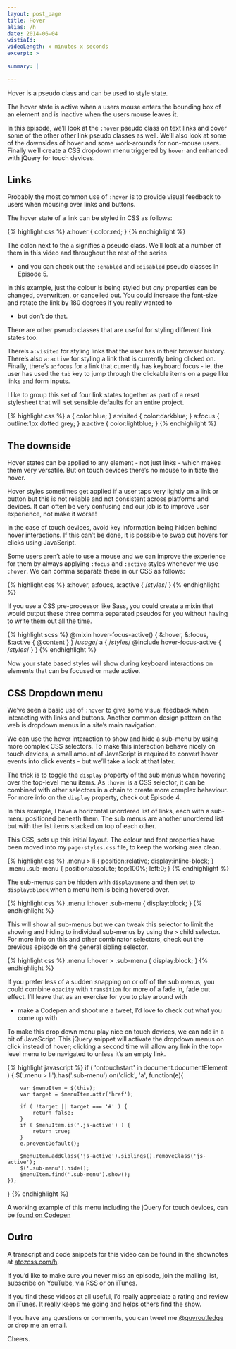 ```yaml
---
layout: post_page
title: Hover
alias: /h
date: 2014-06-04
wistiaId: 
videoLength: x minutes x seconds
excerpt: >
  
summary: |
  
---
```


Hover is a pseudo class and can be used to style state.

The hover state is active when a users mouse enters the bounding box of
an element and is inactive when the users mouse leaves it.

In this episode, we’ll look at the `:hover` pseudo class on text links and
cover some of the other other link pseudo classes as well. We’ll also
look at some of the downsides of hover and some work-arounds for
non-mouse users. Finally we’ll create a CSS dropdown menu triggered by
`hover` and enhanced with jQuery for touch devices.

## Links

Probably the most common use of `:hover` is to provide visual feedback to
users when mousing over links and buttons.

The hover state of a link can be styled in CSS as follows:

{% highlight css %}
a:hover { color:red; }
{% endhighlight %}

The colon next to the `a` signifies a pseudo class. We’ll look at
a number of them in this video and throughout the rest of the series
- and you can check out the `:enabled` and `:disabled` pseudo classes in
Episode 5.

In this example, just the colour is being styled but *any* properties
can be changed, overwritten, or cancelled out. You could increase the
font-size and rotate the link by 180 degrees if you really wanted to
- but don’t do that.

There are other pseudo classes that are useful for styling different
link states too.

There’s `a:visited` for styling links that the user has in their browser
history.  There’s also `a:active` for styling a link that is currently
being clicked on. Finally, there’s `a:focus` for a link that currently
has keyboard focus - ie. the user has used the `tab` key to jump through
the clickable items on a page like links and form inputs.

I like to group this set of four link states together as part of a reset
stylesheet that will set sensible defaults for an entire project.

{% highlight css %}
a { color:blue; }
a:visited { color:darkblue; }
a:focus { outline:1px dotted grey; }
a:active { color:lightblue; }
{% endhighlight %}

## The downside

Hover states can be applied to any element - not just links - which
makes them very versatile. But on touch devices there’s no mouse to
initiate the hover. 

Hover styles sometimes get applied if a user taps very lightly on a link
or button but this is not reliable and not consistent across platforms
and devices. It can often be very confusing and our job is to improve
user experience, not make it worse! 

In the case of touch devices, avoid key information being hidden behind
hover interactions. If this can’t be done, it is possible to swap out
hovers for clicks using JavaScript.

Some users aren’t able to use a mouse and we can improve the experience
for them by always applying `:focus` and `:active` styles whenever we
use `:hover`. We can comma separate these in our CSS as follows:

{% highlight css %}
a:hover,
a:foucs,
a:active {
	/*styles*/
}
{% endhighlight %}

If you use a CSS pre-processor like Sass, you could create a mixin that
would output these three comma separated pseudos for you without having
to write them out all the time.

{% highlight scss %}
@mixin hover-focus-active() {
	&:hover,
	&:focus,
	&:active { @content }
}
/*usage*/
a { 
	/*styles*/
	@include hover-focus-active {
		/*styles*/
	}
}
{% endhighlight %}

Now your state based styles will show during keyboard interactions on 
elements that can be focused or made active.

## CSS Dropdown menu

We’ve seen a basic use of `:hover` to give some visual feedback when
interacting with links and buttons. Another common design pattern on the
web is dropdown menus in a site’s main navigation. 

We can use the hover interaction to show and hide a sub-menu by using
more complex CSS selectors. To make this interaction behave nicely on
touch devices, a small amount of JavaScript is required to convert hover
events into click events - but we’ll take a look at that later.

The trick is to toggle the `display` property of the sub menus when
hovering over the top-level menu items. As `:hover` is a CSS selector,
it can be combined with other selectors in a chain to create more
complex behaviour. For more info on the `display` property, check out
Episode 4.

In this example, I have a horizontal unordered list of links, each with
a sub-menu positioned beneath them. The sub menus are another unordered
list but with the list items stacked on top of each other.

This CSS, sets up this initial layout. The colour and font properties
have been moved into my `page-styles.css` file, to keep the working area
clean.

{% highlight css %}
.menu > li {
	position:relative;
	display:inline-block;
}
.menu .sub-menu {
	position:absolute;
	top:100%;
	left:0;
}
{% endhighlight %}

The sub-menus can be hidden with `display:none` and then set to
`display:block` when a menu item is being hovered over. 

{% highlight css %}
.menu li:hover .sub-menu {
	display:block;
}
{% endhighlight %}

This will show all sub-menus but we can tweak this selector to limit the
showing and hiding to individual sub-menus by using the `>` child selector.
For more info on this and other combinator selectors, check out the
previous episode on the general sibling selector.

{% highlight css %}
.menu li:hover > .sub-menu { 
	display:block; 
}
{% endhighlight %}

If you prefer less of a sudden snapping on or off of the sub menus, you
could combine `opacity` with `transition` for more of a fade in, fade
out effect. I’ll leave that as an exercise for you to play around with
- make a Codepen and shoot me a tweet, I’d love to check out what you
come up with.

To make this drop down menu play nice on touch devices, we can add in
a bit of JavaScript. This jQuery snippet will activate the dropdown
menus on click instead of hover; clicking a second time will allow any
link in the top-level menu to be navigated to unless it’s an empty link.

{% highlight javascript %}
if ( 'ontouchstart' in document.documentElement ) {
	$('.menu > li').has('.sub-menu').on('click', 'a', function(e){

		var $menuItem = $(this);
		var target = $menuItem.attr('href');

		if ( !target || target === '#' ) {
			return false;
		}
		if ( $menuItem.is('.js-active') ) {
			return true;
		}
		e.preventDefault();

		$menuItem.addClass('js-active').siblings().removeClass('js-active');
		$('.sub-menu').hide();
		$menuItem.find('.sub-menu').show();
	});
}
{% endhighlight %}

A working example of this menu including the jQuery for touch devices,
can be [found on Codepen](http://codepen.io/guyroutledge/pen/cJmeH)

## Outro

A transcript and code snippets for this video can be found in the
shownotes at [atozcss.com/h](http://www.atozcss.com/h).

If you’d like to make sure you never miss an episode, join the mailing
list, subscribe on YouTube, via RSS or on iTunes.

If you find these videos at all useful, I’d really appreciate a rating
and review on iTunes. It really keeps me going and helps others find the
show.

If you have any questions or comments, you can tweet me
[@guyroutledge](http://www.twitter.com/guyroutledge) or drop me an
email.

Cheers.
